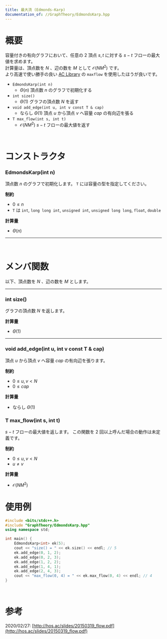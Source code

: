 ```yaml
---
title: 最大流 (Edmonds-Karp)
documentation_of: //GraphTheory/EdmondsKarp.hpp
---
```


# 概要

容量付きの有向グラフにおいて、任意の $2$ 頂点 $s, t$ に対する $s-t$ フローの最大値を求めます。  
計算量は、頂点数を $N$ 、辺の数を $M$ として $\mathcal{O}(NM^2)$ です。  
より高速で使い勝手の良い [AC Library](https://github.com/atcoder/ac-library) の `maxflow` を使用したほうが良いです。  

- `EdmondsKarp(int n)`
	- $\Theta(n)$ 頂点数 $n$ のグラフで初期化する
- `int size()`
	- $\Theta(1)$ グラフの頂点数 $N$ を返す
- `void add_edge(int u, int v const T & cap)`
	- ならし $\Theta(1)$ 頂点 $u$ から頂点 $v$ へ容量 $cap$ の有向辺を張る
- `T max_flow(int s, int t)`
	- $\mathcal{O}(NM^2)$ $s-t$ フローの最大値を返す

<br>

# コンストラクタ

### EdmondsKarp(int n)

頂点数 $n$ のグラフで初期化します。
`T` には容量の型を指定してください。  

**制約**

- $0 \leq n$
- `T` は `int`, `long long int`, `unsigned int`, `unsigned long long`, `float`, `double`

**計算量**

- $\Theta(n)$

---

<br>

# メンバ関数

以下、頂点数を $N$ 、辺の数を $M$ とします。  

---

### int size()

グラフの頂点数 $N$ を返します。  

**計算量**

- $\Theta(1)$

---

### void add_edge(int u, int v const T & cap)

頂点 $u$ から頂点 $v$ へ容量 $cap$ の有向辺を張ります。  

**制約**

- $0 \leq u, v < N$
- $0 \leq cap$

**計算量**

- ならし $\Theta(1)$

### T max_flow(int s, int t)

$s-t$ フローの最大値を返します。
この関数を $2$ 回以上呼んだ場合の動作は未定義です。  

**制約**

- $0 \leq u, v < N$
- $u \neq v$

**計算量**

- $\mathcal{O}(NM^2)$

# 使用例

```cpp
#include <bits/stdc++.h>
#include "GraphTheory/EdmondsKarp.hpp"
using namespace std;

int main() {
	EdmondsKarp<int> ek(5);
	cout << "size() = " << ek.size() << endl; // 5
	ek.add_edge(0, 1, 2);
	ek.add_edge(0, 2, 3);
	ek.add_edge(1, 2, 2);
	ek.add_edge(1, 4, 1);
	ek.add_edge(2, 4, 3);
	cout << "max_flow(0, 4) = " << ek.max_flow(0, 4) << endl; // 4
}
```

<br>

# 参考

2020/02/27: [http://hos.ac/slides/20150319_flow.pdf](http://hos.ac/slides/20150319_flow.pdf)  

<br>